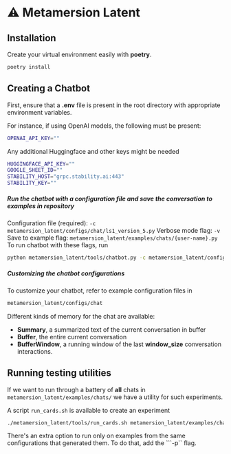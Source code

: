 # ⚠️ Metamersion Latent

## Installation
Create your virtual environment easily with **poetry**.
```bash
poetry install
```

## Creating a Chatbot
First, ensure that a **.env** file is present in the root directory with appropriate environment variables.

For instance, if using OpenAI models, the following must be present:
```bash
OPENAI_API_KEY=""
```
Any additional Huggingface and other keys might be needed
```bash
HUGGINGFACE_API_KEY=""
GOOGLE_SHEET_ID=""
STABILITY_HOST="grpc.stability.ai:443"
STABILITY_KEY=""
```

##### Run the chatbot with a configuration file and save the conversation to examples in repository
Configuration file (required): ```-c  metamersion_latent/configs/chat/ls1_version_5.py```
Verbose mode flag: ```-v```
Save to example flag: ```metamersion_latent/examples/chats/{user-name}.py```
To run chatbot with these flags, run
```bash 
python metamersion_latent/tools/chatbot.py -c metamersion_latent/configs/chat/ls1_version_5.py -v -s
```

##### Customizing the chatbot configurations
To customize your chatbot, refer to example configuration files in
```bash
metamersion_latent/configs/chat
```
Different kinds of memory for the chat are available:
* **Summary**, a summarized text of the current conversation in buffer
* **Buffer**, the entire current conversation
* **BufferWindow**, a running window of the last **window_size** conversation interactions.

## Running testing utilities
If we want to run through a battery of __all__ chats in ```metamersion_latent/examples/chats/``` we have a utility for such experiments.

A script ```run_cards.sh``` is available to create an experiment

```bash
./metamersion_latent/tools/run_cards.sh metamersion_latent/examples/chats/ metamersion_latent/configs/chat/ls1_version_4.py data/ls1_version_4
```
There's an extra option to run only on examples from the same configurations that generated them.
To do that, add the ```-p`` flag.



